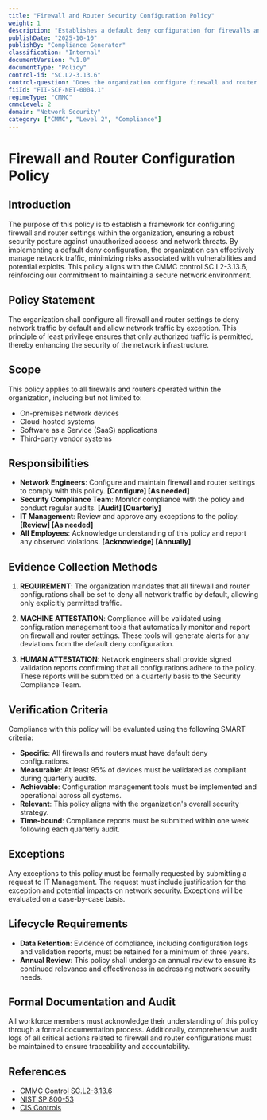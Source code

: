 ```yaml
---
title: "Firewall and Router Security Configuration Policy"
weight: 1
description: "Establishes a default deny configuration for firewalls and routers to enhance network security by permitting only authorized traffic."
publishDate: "2025-10-10"
publishBy: "Compliance Generator"
classification: "Internal"
documentVersion: "v1.0"
documentType: "Policy"
control-id: "SC.L2-3.13.6"
control-question: "Does the organization configure firewall and router configurations to deny network traffic by default and allow network traffic by exception (e.g., deny all, permit by exception)?"
fiiId: "FII-SCF-NET-0004.1"
regimeType: "CMMC"
cmmcLevel: 2
domain: "Network Security"
category: ["CMMC", "Level 2", "Compliance"]
---
```


# Firewall and Router Configuration Policy

## Introduction
The purpose of this policy is to establish a framework for configuring firewall and router settings within the organization, ensuring a robust security posture against unauthorized access and network threats. By implementing a default deny configuration, the organization can effectively manage network traffic, minimizing risks associated with vulnerabilities and potential exploits. This policy aligns with the CMMC control SC.L2-3.13.6, reinforcing our commitment to maintaining a secure network environment.

## Policy Statement
The organization shall configure all firewall and router settings to deny network traffic by default and allow network traffic by exception. This principle of least privilege ensures that only authorized traffic is permitted, thereby enhancing the security of the network infrastructure.

## Scope
This policy applies to all firewalls and routers operated within the organization, including but not limited to:
- On-premises network devices
- Cloud-hosted systems
- Software as a Service (SaaS) applications
- Third-party vendor systems

## Responsibilities
- **Network Engineers**: Configure and maintain firewall and router settings to comply with this policy. **[Configure] [As needed]**
- **Security Compliance Team**: Monitor compliance with the policy and conduct regular audits. **[Audit] [Quarterly]**
- **IT Management**: Review and approve any exceptions to the policy. **[Review] [As needed]**
- **All Employees**: Acknowledge understanding of this policy and report any observed violations. **[Acknowledge] [Annually]**

## Evidence Collection Methods
1. **REQUIREMENT**: The organization mandates that all firewall and router configurations shall be set to deny all network traffic by default, allowing only explicitly permitted traffic.
   
2. **MACHINE ATTESTATION**: Compliance will be validated using configuration management tools that automatically monitor and report on firewall and router settings. These tools will generate alerts for any deviations from the default deny configuration.

3. **HUMAN ATTESTATION**: Network engineers shall provide signed validation reports confirming that all configurations adhere to the policy. These reports will be submitted on a quarterly basis to the Security Compliance Team.

## Verification Criteria
Compliance with this policy will be evaluated using the following SMART criteria:
- **Specific**: All firewalls and routers must have default deny configurations.
- **Measurable**: At least 95% of devices must be validated as compliant during quarterly audits.
- **Achievable**: Configuration management tools must be implemented and operational across all systems.
- **Relevant**: This policy aligns with the organization's overall security strategy.
- **Time-bound**: Compliance reports must be submitted within one week following each quarterly audit.

## Exceptions
Any exceptions to this policy must be formally requested by submitting a request to IT Management. The request must include justification for the exception and potential impacts on network security. Exceptions will be evaluated on a case-by-case basis.

## Lifecycle Requirements
- **Data Retention**: Evidence of compliance, including configuration logs and validation reports, must be retained for a minimum of three years.
- **Annual Review**: This policy shall undergo an annual review to ensure its continued relevance and effectiveness in addressing network security needs.

## Formal Documentation and Audit
All workforce members must acknowledge their understanding of this policy through a formal documentation process. Additionally, comprehensive audit logs of all critical actions related to firewall and router configurations must be maintained to ensure traceability and accountability.

## References
- [CMMC Control SC.L2-3.13.6](https://www.acq.osd.mil/cmmc/) 
- [NIST SP 800-53](https://csrc.nist.gov/publications/detail/sp/800-53/rev-5/final) 
- [CIS Controls](https://www.cisecurity.org/controls/)